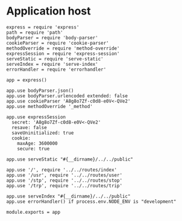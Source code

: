 # Application host

    express = require 'express'
    path = require 'path'
    bodyParser = require 'body-parser'
    cookieParser = require 'cookie-parser'
    methodOverride = require 'method-override'
    expressSession = require 'express-session'
    serveStatic = require 'serve-static'
    serveIndex = require 'serve-index'
    errorHandler = require 'errorhandler'

    app = express()

    app.use bodyParser.json()
    app.use bodyParser.urlencoded extended: false
    app.use cookieParser 'A8g8o7Zf-c0d8-e0V<-QVe2'
    app.use methodOverride '_method'

    app.use expressSession
      secret: 'A8g8o7Zf-c0d8-e0V<-QVe2'
      resave: false
      saveUninitialized: true
      cookie:
        maxAge: 3600000
        secure: true

    app.use serveStatic "#{__dirname}/../../public"

    app.use '/', require '../../routes/index'
    app.use '/usr', require '../../routes/user'
    app.use '/stp', require '../../routes/stop'
    app.use '/trp', require '../../routes/trip'

    app.use serveIndex "#{__dirname}/../../public"
    app.use errorHandler() if process.env.NODE_ENV is "development"

    module.exports = app
